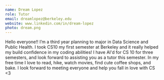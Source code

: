 ```yaml
---
name: Dream Lopez
role: Tutor
email: dreamlopez@berkeley.edu
website: www.linkedin.com/in/dream-lopez
photo: dream.png
---
```

Hello everyone!! I’m a third year planning to major in Data Science and Public Health. I took CS10 my first semester at Berkeley and it really helped my build confidence in my coding abilities! I have AI'd for CS 10 for three semesters, and look forward to assisting you as a tutor this semester. In my free time I love to read, hike, watch movies, find cute coffee shops, and bake. I look forward to meeting everyone and help you fall in love with CS <3

